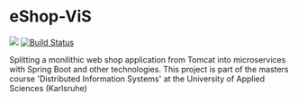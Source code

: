 # eShop-ViS
[![][license img]][license] [![Build Status](https://travis-ci.org/Am3o/eShop.svg?branch=dev)](https://travis-ci.org/Am3o/eShop)

Splitting a monilithic web shop application from Tomcat into microservices with Spring Boot and other technologies. This project is part of the masters course 'Distributed Information Systems' at the University of Applied Sciences (Karlsruhe)

[license]:LICENSE
[license img]:https://img.shields.io/badge/License-Apache%202-blue.svg

